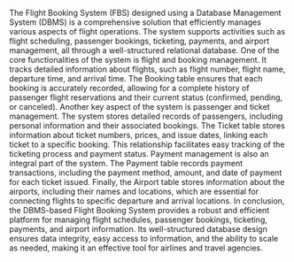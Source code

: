 The Flight Booking System (FBS) designed using a Database Management System (DBMS) is a comprehensive solution that efficiently manages various aspects of flight operations. The system supports activities such as flight scheduling, passenger bookings, ticketing, payments, and airport management, all through a well-structured relational database.
One of the core functionalities of the system is flight and booking management. It tracks detailed information about flights, such as flight number, flight name, departure time, and arrival time. The Booking table ensures that each booking is accurately recorded, allowing for a complete history of passenger flight reservations and their current status (confirmed, pending, or canceled).
Another key aspect of the system is passenger and ticket management. The system stores detailed records of passengers, including personal information and their associated bookings. The Ticket table stores information about ticket numbers, prices, and issue dates, linking each ticket to a specific booking. This relationship facilitates easy tracking of the ticketing process and payment status. Payment management is also an integral part of the system. The Payment table records payment transactions, including the payment method, amount, and date of payment for each ticket issued. Finally, the Airport table stores information about the airports, including their names and locations, which are essential for connecting flights to specific departure and arrival locations.
In conclusion, the DBMS-based Flight Booking System provides a robust and efficient platform for managing flight schedules, passenger bookings, ticketing, payments, and airport information. Its well-structured database design ensures data integrity, easy access to information, and the ability to scale as needed, making it an effective tool for airlines and travel agencies.
